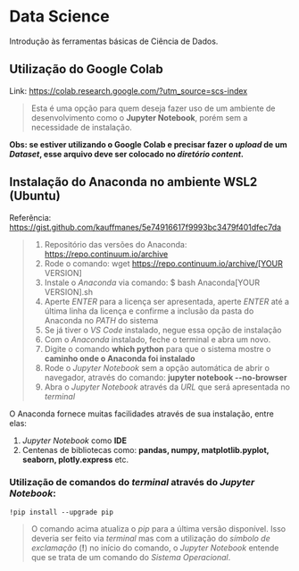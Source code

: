 # Data Science
Introdução às ferramentas básicas de Ciência de Dados.

## Utilização do Google Colab
Link: https://colab.research.google.com/?utm_source=scs-index
> Esta é uma opção para quem deseja fazer uso de um ambiente de desenvolvimento como o **Jupyter Notebook**, porém sem a necessidade de instalação.

**Obs: se estiver utilizando o **Google Colab** e precisar fazer o *upload* de um *Dataset*, esse arquivo deve ser colocado no *diretório content*.**

## Instalação do Anaconda no ambiente WSL2 (Ubuntu)
Referência: https://gist.github.com/kauffmanes/5e74916617f9993bc3479f401dfec7da

> 1. Repositório das versões do Anaconda: https://repo.continuum.io/archive
> 2. Rode o comando: wget https://repo.continuum.io/archive/[YOUR VERSION]
> 3. Instale o *Anaconda* via comando: $ bash Anaconda[YOUR VERSION].sh
> 4. Aperte *ENTER* para a licença ser apresentada, aperte *ENTER* até a última linha da licença e confirme a inclusão da pasta do Anaconda no *PATH* do sistema
> 5. Se já tiver o *VS Code* instalado, negue essa opção de instalação
> 6. Com o *Anaconda* instalado, feche o terminal e abra um novo. 
> 7. Digite o comando **which python** para que o sistema mostre o **caminho onde o Anaconda foi instalado**
> 8. Rode o *Jupyter Notebook* sem a opção automática de abrir o navegador, através do comando: **jupyter notebook --no-browser**
> 9. Abra o *Jupyter Notebook* através da *URL* que será apresentada no *terminal*

O Anaconda fornece muitas facilidades através de sua instalação, entre elas:
1. *Jupyter Notebook* como **IDE**
2. Centenas de bibliotecas como: **pandas, numpy, matplotlib.pyplot, seaborn, plotly.express** etc.

### Utilização de comandos do *terminal* através do *Jupyter Notebook*:
```
!pip install --upgrade pip
```
> O comando acima atualiza o *pip* para a última versão disponível. Isso deveria ser feito via *terminal* mas com a utilização do *símbolo de exclamação* (**!**) no início do comando, o *Jupyter Notebook* entende que se trata de um comando do *Sistema Operacional*.

